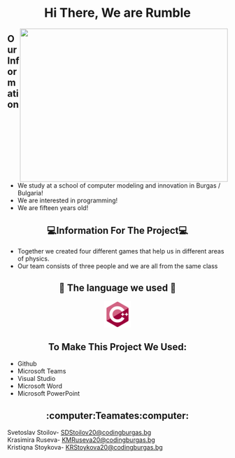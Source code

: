 <h1 align="center">Hi There, We are Rumble</a></h1>

<img align="right" height="350" width="475" alt="" src="https://cdn.dribbble.com/users/1059583/screenshots/4171367/coding-freak.gif">

<h2>Our Information</h2>

- We study at a school of computer modeling and innovation in Burgas / Bulgaria!
- We are interested in programming!
- We are fifteen years old!

<h2 align="center">💻Information For The Project💻</a></h2>

 - Together we created four different games that help us in different areas of physics.
 - Our team consists of three people and we are all from the same class
<h2 align="center">📙 The language we used 📙</a></h2>

<p align="center"> <a href="https://www.w3schools.com/cpp/" target="_blank"> <img src="https://raw.githubusercontent.com/devicons/devicon/master/icons/cplusplus/cplusplus-original.svg" alt="cplusplus" width="60" height="60"/> </a><h2 align="center">To Make This Project We Used:</a></h2>

- Github
- Microsoft Teams
- Visual Studio
- Microsoft Word
- Microsoft PowerPoint

<h2 align="center">:computer:Teamates:computer:</a></h2>

Svetoslav Stoilov- SDStoilov20@codingburgas.bg
<br>
 Krasimira Ruseva- KMRuseva20@codingburgas.bg
<br>
 Kristiqna Stoykova- KRStoykova20@codingburgas.bg


